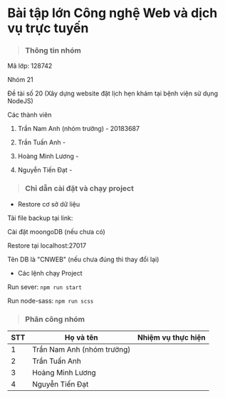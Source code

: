 # Bài tập lớn Công nghệ Web và dịch vụ trực tuyến
> ### Thông tin nhóm

Mã lớp: 128742

Nhóm 21

Đề tài số 20 (Xây dựng website đặt lịch hẹn khám tại bệnh viện sử dụng NodeJS)

Các thành viên

1. Trần Nam Anh (nhóm trưởng) - 20183687

2. Trần Tuấn Anh - 

3. Hoàng Minh Lương - 

4. Nguyễn Tiến Đạt - 

> ### Chỉ dẫn cài đặt và chạy  project

- Restore cơ sở dữ liệu

Tải file backup tại link:

Cài đặt moongoDB (nếu chưa có)

Restore tại localhost:27017 

Tên DB là "CNWEB" (nếu chưa đúng thì thay đổi lại)

- Các lệnh chạy Project

Run sever: `npm run start`

Run node-sass: `npm run scss`

> ### Phân công nhóm 
| STT | Họ và tên | Nhiệm vụ thực hiện | 
| ----- | ---------- | -------------- |
| 1 | Trần Nam Anh (nhóm trưởng) || 
| 2 | Trần Tuấn Anh            || 
| 3  | Hoàng Minh Lương            | | 
| 4  | Nguyễn Tiến Đạt           || 


